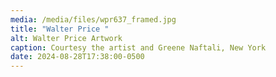 ```yaml
---
media: /media/files/wpr637_framed.jpg
title: "Walter Price "
alt: Walter Price Artwork
caption: Courtesy the artist and Greene Naftali, New York
date: 2024-08-28T17:38:00-0500
---
```

